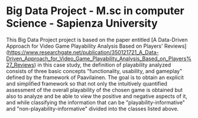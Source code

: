 # Big Data Project - M.sc in computer Science - Sapienza University

This Big Data Project project is based on the paper entitled [A Data-Driven Approach for Video Game Playability Analysis Based on Players' Reviews] (https://www.researchgate.net/publication/350121721_A_Data-Driven_Approach_for_Video_Game_Playability_Analysis_Based_on_Players%27_Reviews) in this case study, the definition of playability analyzed consists of three basic concepts "functionality, usability, and gameplay" defined by the framework of Paavilainen.
The goal is to obtain an explicit and simplified framework so that not only the intuitively quantified assessment of the overall playability of the chosen game is obtained but also to analyze and be able to view the positive and negative aspects of it, and while classifying the information that can be "playability-informative" and "non-playability-informative" divided into the classes listed above.

